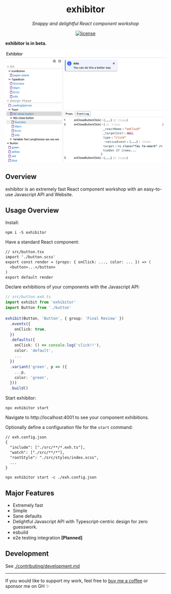 <h1 align="center">exhibitor</h1>
<p align="center">
  <em>Snappy and delightful React component workshop</em>
</p>

<p align="center">
  <a href="https://img.shields.io/badge/License-MIT-green.svg" target="_blank">
    <img src="https://img.shields.io/badge/License-MIT-green.svg" alt="license" />
  </a>
</p>

**exhibitor is in beta.**

![](./img/img1.png)

## Overview

exhibitor is an extremely fast React component workshop with an easy-to-use Javascript API and Website.

## Usage Overview

Install:

```
npm i -S exhibitor
```

Have a standard React component:

```tsx
// src/button.tsx
import './button.scss'
export const render = (props: { onClick: ..., color: ... }) => (
  <button>...</button>
)
export default render
```

Declare exhibitions of your components with the Javascript API:

```typescript
// src/button.exh.ts
import exhibit from 'exhibitor'
import Button from './button'

exhibit(Button, 'Button', { group: 'Final Review' })
  .events({
    onClick: true,
  })
  .defaults({
    onClick: () => console.log('click!!'),
    color: 'default',
    ...
  })
  .variant('green', p => ({
    ...p,
    color: 'green',
  }))
  .build()
```

Start exhibitor:

```
npx exhibitor start
```

Navigate to http://localhost:4001 to see your component exhibitions.

Optionally define a configuration file for the `start` command:

```jsonc
// exh.config.json
{
  "include": ["./src/**/*.exh.ts"],
  "watch": ["./src/**/*"],
  "rootStyle": "./src/styles/index.scss",
  ...
}
```

```
npx exhibitor start -c ./exh.config.json
```
## Major Features

* Extremely fast
* Simple
* Sane defaults
* Delightful Javascript API with Typescript-centric design for zero guesswork.
* esbuild
* e2e testing integration **[Planned]**

## Development

See [./contributing/development.md](./contributing/development.md)

---

If you would like to support my work, feel free to [buy me a coffee](https://www.buymeacoffee.com/samhuk) or sponsor me on GH ✨
